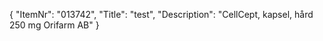 {
  "ItemNr": "013742",
  "Title": "test",
  "Description": "CellCept, kapsel, hård 250 mg Orifarm AB"
}
